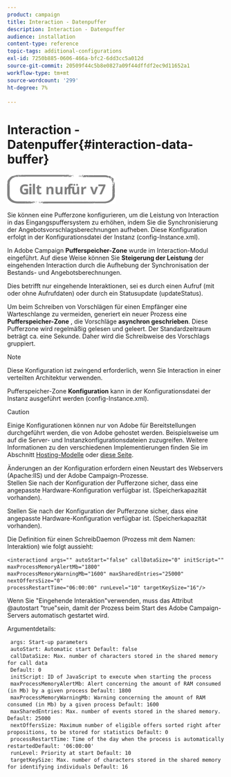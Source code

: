 ```yaml
---
product: campaign
title: Interaction - Datenpuffer
description: Interaction - Datenpuffer
audience: installation
content-type: reference
topic-tags: additional-configurations
exl-id: 7250b885-0606-466a-bfc2-6dd3cc5a012d
source-git-commit: 20509f44c5b8e0827a09f44dffdf2ec9d11652a1
workflow-type: tm+mt
source-wordcount: '299'
ht-degree: 7%

---
```


# Interaction - Datenpuffer{#interaction-data-buffer}

![](../../assets/v7-only.svg)

Sie können eine Pufferzone konfigurieren, um die Leistung von Interaction in das Eingangspuffersystem zu erhöhen, indem Sie die Synchronisierung der Angebotsvorschlagsberechnungen aufheben. Diese Konfiguration erfolgt in der Konfigurationsdatei der Instanz (config-Instance.xml).

In Adobe Campaign **Pufferspeicher-Zone** wurde im Interaction-Modul eingeführt. Auf diese Weise können Sie **Steigerung der Leistung** der eingehenden Interaction durch die Aufhebung der Synchronisation der Bestands- und Angebotsberechnungen.

Dies betrifft nur eingehende Interaktionen, sei es durch einen Aufruf (mit oder ohne Aufrufdaten) oder durch ein Statusupdate (updateStatus).

Um beim Schreiben von Vorschlägen für einen Empfänger eine Warteschlange zu vermeiden, generiert ein neuer Prozess eine **Pufferspeicher-Zone** , die Vorschläge **asynchron geschrieben**. Diese Pufferzone wird regelmäßig gelesen und geleert. Der Standardzeitraum beträgt ca. eine Sekunde. Daher wird die Schreibweise des Vorschlags gruppiert.

>[!NOTE]
>
>Diese Konfiguration ist zwingend erforderlich, wenn Sie Interaction in einer verteilten Architektur verwenden.

Pufferspeicher-Zone **Konfiguration** kann in der Konfigurationsdatei der Instanz ausgeführt werden (config-Instance.xml).

>[!CAUTION]
>
>Einige Konfigurationen können nur von Adobe für Bereitstellungen durchgeführt werden, die von Adobe gehostet werden. Beispielsweise um auf die Server- und Instanzkonfigurationsdateien zuzugreifen. Weitere Informationen zu den verschiedenen Implementierungen finden Sie im Abschnitt [Hosting-Modelle](../../installation/using/hosting-models.md) oder [diese Seite](../../installation/using/capability-matrix.md).
>
>Änderungen an der Konfiguration erfordern einen Neustart des Webservers (Apache:IIS) und der Adobe Campaign-Prozesse.\
>Stellen Sie nach der Konfiguration der Pufferzone sicher, dass eine angepasste Hardware-Konfiguration verfügbar ist. (Speicherkapazität vorhanden).


Stellen Sie nach der Konfiguration der Pufferzone sicher, dass eine angepasste Hardware-Konfiguration verfügbar ist. (Speicherkapazität vorhanden).

Die Definition für einen SchreibDaemon (Prozess mit dem Namen: Interaktion) wie folgt aussieht:

```
<interactiond args="" autoStart="false" callDataSize="0" initScript="" maxProcessMemoryAlertMb="1800"
maxProcessMemoryWarningMb="1600" maxSharedEntries="25000" nextOffersSize="0"
processRestartTime="06:00:00" runLevel="10" targetKeySize="16"/>
```

Wenn Sie &quot;Eingehende Interaktion&quot;verwenden, muss das Attribut @autostart &quot;true&quot;sein, damit der Prozess beim Start des Adobe Campaign-Servers automatisch gestartet wird.

Argumentdetails:

```
 args: Start-up parameters 
 autoStart: Automatic start Default: false 
 callDataSize: Max. number of characters stored in the shared memory for call data
 Default: 0 
 initScript: ID of JavaScript to execute when starting the process 
 maxProcessMemoryAlertMb: Alert concerning the amount of RAM consumed (in Mb) by a given process Default: 1800 
 maxProcessMemoryWarningMb: Warning concerning the amount of RAM consumed (in Mb) by a given process Default: 1600 
 maxSharedEntries: Max. number of events stored in the shared memory. Default: 25000 
 nextOffersSize: Maximum number of eligible offers sorted right after propositions, to be stored for statistics Default: 0 
 processRestartTime: Time of the day when the process is automatically restartedDefault: '06:00:00' 
 runLevel: Priority at start Default: 10 
 targetKeySize: Max. number of characters stored in the shared memory for identifying individuals Default: 16 
```
